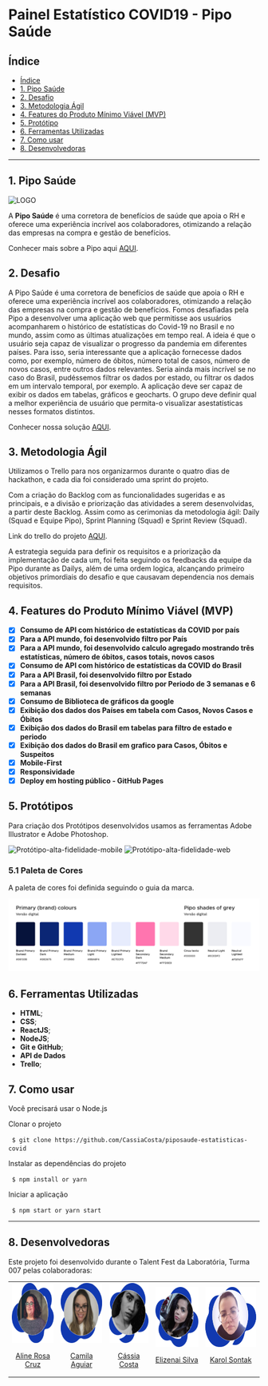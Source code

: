 # Painel Estatístico COVID19 - Pipo Saúde

## Índice

  - [Índice](#índice)
  - [1. Pipo Saúde](#1-pipo-saúde)
  - [2. Desafio](#2-desafio)
  - [3. Metodologia Ágil](#3-metodologia-ágil)
  - [4. Features do Produto Mínimo Viável (MVP)](#4-features-do-produto-mínimo-viável-(MVP))
  - [5. Protótipo](#5-protótipo)
  - [6. Ferramentas Utilizadas](#6-ferramentas-utilizadas)
  - [7. Como usar](#7-como-usar)
  - [8. Desenvolvedoras](#8-desenvolvedoras)
***

## 1. Pipo Saúde

![LOGO](.src/img/logo-azul.png)

A **Pipo Saúde** é uma corretora de benefícios de saúde que apoia o RH e oferece uma experiência incrível aos colaboradores, otimizando a relação das empresas na compra e gestão de benefícios.

Conhecer mais sobre a Pipo aqui [AQUI](https://www.piposaude.com.br/).

## 2. Desafio

A Pipo Saúde é uma corretora de benefícios de saúde que apoia o RH e oferece uma experiência incrível aos colaboradores, otimizando a relação das empresas na compra e gestão de benefícios.
Fomos desafiadas pela Pipo a desenvolver uma aplicação web que permitisse aos usuários acompanharem o histórico de estatísticas do Covid-19 no Brasil e no mundo, assim como as últimas atualizações em tempo real.
A ideia é que o usuário seja capaz de visualizar o progresso da pandemia em diferentes países. 
Para isso, seria interessante que a aplicação fornecesse dados como, por exemplo, número de óbitos, número total de casos, número de novos casos, entre outros dados relevantes.
Seria ainda mais incrível se no caso do Brasil, pudéssemos filtrar os dados por estado, ou filtrar os dados em um intervalo temporal, por exemplo.
A aplicação deve ser capaz de exibir os dados em tabelas, gráficos e geocharts. O grupo deve definir qual a melhor experiência de usuário que permita-o visualizar asestatísticas nesses formatos distintos.

Conhecer nossa solução [AQUI](https://cassiacosta.github.io/piposaude-estatisticas-covid/).

## 3. Metodologia Ágil

Utilizamos o Trello para nos organizarmos durante o quatro dias de hackathon, e cada dia foi considerado uma sprint do projeto. 

Com a criação do Backlog com as funcionalidades sugeridas e as principais, e a divisão e priorização das atividades a serem desenvolvidas, a partir deste Backlog. Assim como as cerimonias da metodologia ágil: Daily (Squad e Equipe Pipo), Sprint Planning (Squad) e Sprint Review (Squad). 

Link do trello do projeto [AQUI](https://trello.com/b/PaMwSxcZ/pipo-talent-fest).

A estrategia seguida para definir os requisitos e a priorização da implementação de cada um, foi feita seguindo os feedbacks da equipe da Pipo durante as Dailys, além de uma ordem logica, alcançando primeiro objetivos primordiais do desafio e que causavam dependencia nos demais requisitos.

## 4. Features do Produto Mínimo Viável (MVP)

- [x] **Consumo de API com histórico de estatísticas da COVID por país**
- [x] **Para a API mundo, foi desenvolvido filtro por País**
- [x] **Para a API mundo, foi desenvolvido calculo agregado mostrando três estatísticas, número de óbitos, casos totais, novos casos**
- [x] **Consumo de API com histórico de estatísticas da COVID do Brasil**
- [x] **Para a API Brasil, foi desenvolvido filtro por Estado** 
- [x] **Para a API Brasil, foi desenvolvido filtro por Periodo de 3 semanas e 6 semanas** 
- [x] **Consumo de Biblioteca de gráficos da google**
- [x] **Exibição dos dados dos Países em tabela com Casos, Novos Casos e Óbitos**
- [x] **Exibição dos dados do Brasil em tabelas para filtro de estado e periodo**
- [x] **Exibição dos dados do Brasil em grafico para Casos, Óbitos e Suspeitos**
- [x] **Mobile-First**
- [x] **Responsividade**
- [x] **Deploy em hosting público - GitHub Pages**

## 5. Protótipos

Para criação dos Protótipos desenvolvidos usamos as ferramentas Adobe Illustrator e Adobe Photoshop.

![Protótipo-alta-fidelidade-mobile](.src/img/readme/prototipo-alta-fidelidade-mobile.jpg)
![Protótipo-alta-fidelidade-web](.src/img/readme/prototipo-alta-fidelidade-web.jpg)

### 5.1 Paleta de Cores

A paleta de cores foi definida seguindo o guia da marca.

![paleta-de-cores](./src/img/readme/paleta.png)

## 6. Ferramentas Utilizadas

- **HTML**;
- **CSS**;
- **ReactJS**;
- **NodeJS**;
- **Git e GitHub**;
- **API de Dados**
- **Trello**;

## 7. Como usar

Você precisará usar o Node.js

Clonar o projeto

` $ git clone https://github.com/CassiaCosta/piposaude-estatisticas-covid`

Instalar as dependências do projeto

` $ npm install or yarn`

Iniciar a aplicação

` $ npm start or yarn start`

---
## 8. Desenvolvedoras

Este projeto foi desenvolvido durante o Talent Fest da Laboratória, Turma 007 pelas colaboradoras:

<table>
  <tr>
    <td>
        <a href="https://github.com/alinerc27">
      <img src="./src/img/readme/aline_pipo.png" height="120px" alt="foto-aline-rosa-cruz">
        </a> 
      <p align="center">
        <a href="https://www.linkedin.com/in/aline-rosa-cruz/" _blank>Aline Rosa Cruz</a>
      </p>
    </td>
    <td>
        <a href="https://github.com/Cahaguiar">
      <img src="./src/img/readme/camila_pipo.png" height="120px" alt="foto-camila-aguiar">
        </a>    
      <p align="center">
        <a href="https://www.linkedin.com/in/camila-aguiar-santiago/" _blank>Camila Aguiar</a>
      </p>
    </td>    
    <td>
        <a href="https://github.com/CassiaCosta">
      <img src="./src/img/readme/cassia_pipo.png" height="120px" alt="foto-cassia-costa">
        </a>       
      <p align="center">
        <a href="https://www.linkedin.com/in/cassia-costa/" _blank> Cássia Costa </a>
      </p>
    </td>
    <td>
        <a href="https://github.com/elizenai">
      <img src="./src/img/readme/elizenai_pipo.png" height="120px" alt="foto-elizenai-silva">
        </a>      
      <p align="center">
        <a href="https://www.linkedin.com/in/elizenai/" _blank>Elizenai Silva</a>
      </p>
    </td>    
    <td>
        <a href="https://github.com/karolsontak">
      <img src="./src/img/readme/karol_pipo.png" height="120px" alt="foto-karol-sontak">
        </a>
      <p align="center">
        <a href="https://www.linkedin.com/in/karolsontak/" _blank>Karol Sontak</a>
      </p>
    </td>
  </tr>
</table>
